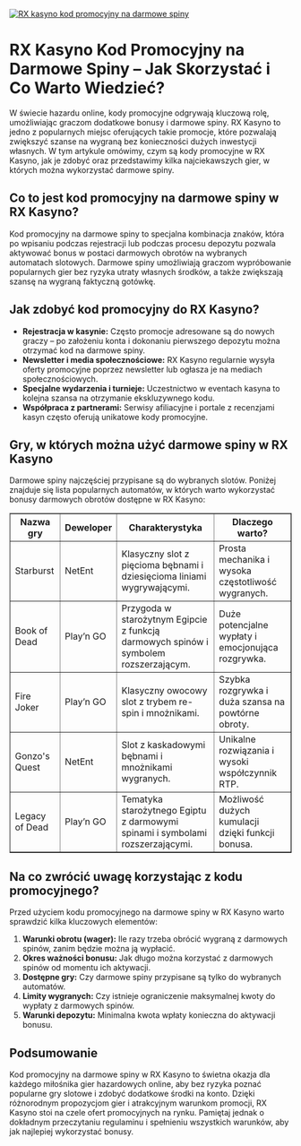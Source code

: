 [![RX kasyno kod promocyjny na darmowe spiny](https://123-caf.pages.dev/gitsignup.png)](https://vrmoo.ru/Bt82HjjY)

<h1>RX Kasyno Kod Promocyjny na Darmowe Spiny – Jak Skorzystać i Co Warto Wiedzieć?</h1> <p>W świecie hazardu online, kody promocyjne odgrywają kluczową rolę, umożliwiając graczom dodatkowe bonusy i darmowe spiny. RX Kasyno to jedno z popularnych miejsc oferujących takie promocje, które pozwalają zwiększyć szanse na wygraną bez konieczności dużych inwestycji własnych. W tym artykule omówimy, czym są kody promocyjne w RX Kasyno, jak je zdobyć oraz przedstawimy kilka najciekawszych gier, w których można wykorzystać darmowe spiny.</p>  <h2>Co to jest kod promocyjny na darmowe spiny w RX Kasyno?</h2> <p>Kod promocyjny na darmowe spiny to specjalna kombinacja znaków, która po wpisaniu podczas rejestracji lub podczas procesu depozytu pozwala aktywować bonus w postaci darmowych obrotów na wybranych automatach slotowych. Darmowe spiny umożliwiają graczom wypróbowanie popularnych gier bez ryzyka utraty własnych środków, a także zwiększają szansę na wygraną faktyczną gotówkę.</p>  <h2>Jak zdobyć kod promocyjny do RX Kasyno?</h2> <ul>   <li><strong>Rejestracja w kasynie:</strong> Często promocje adresowane są do nowych graczy – po założeniu konta i dokonaniu pierwszego depozytu można otrzymać kod na darmowe spiny.</li>   <li><strong>Newsletter i media społecznościowe:</strong> RX Kasyno regularnie wysyła oferty promocyjne poprzez newsletter lub ogłasza je na mediach społecznościowych.</li>   <li><strong>Specjalne wydarzenia i turnieje:</strong> Uczestnictwo w eventach kasyna to kolejna szansa na otrzymanie ekskluzywnego kodu.</li>   <li><strong>Współpraca z partnerami:</strong> Serwisy afiliacyjne i portale z recenzjami kasyn często oferują unikatowe kody promocyjne.</li> </ul>  <h2>Gry, w których można użyć darmowe spiny w RX Kasyno</h2> <p>Darmowe spiny najczęściej przypisane są do wybranych slotów. Poniżej znajduje się lista popularnych automatów, w których warto wykorzystać bonusy darmowych obrotów dostępne w RX Kasyno:</p> <table border="1" cellpadding="8" cellspacing="0" style="border-collapse: collapse; width: 100%;">   <thead>     <tr>       <th>Nazwa gry</th>       <th>Deweloper</th>       <th>Charakterystyka</th>       <th>Dlaczego warto?</th>     </tr>   </thead>   <tbody>     <tr>       <td>Starburst</td>       <td>NetEnt</td>       <td>Klasyczny slot z pięcioma bębnami i dziesięcioma liniami wygrywającymi.</td>       <td>Prosta mechanika i wysoka częstotliwość wygranych.</td>     </tr>     <tr>       <td>Book of Dead</td>       <td>Play’n GO</td>       <td>Przygoda w starożytnym Egipcie z funkcją darmowych spinów i symbolem rozszerzającym.</td>       <td>Duże potencjalne wypłaty i emocjonująca rozgrywka.</td>     </tr>     <tr>       <td>Fire Joker</td>       <td>Play’n GO</td>       <td>Klasyczny owocowy slot z trybem re-spin i mnożnikami.</td>       <td>Szybka rozgrywka i duża szansa na powtórne obroty.</td>     </tr>     <tr>       <td>Gonzo's Quest</td>       <td>NetEnt</td>       <td>Slot z kaskadowymi bębnami i mnożnikami wygranych.</td>       <td>Unikalne rozwiązania i wysoki współczynnik RTP.</td>     </tr>     <tr>       <td>Legacy of Dead</td>       <td>Play’n GO</td>       <td>Tematyka starożytnego Egiptu z darmowymi spinami i symbolami rozszerzającymi.</td>       <td>Możliwość dużych kumulacji dzięki funkcji bonusa.</td>     </tr>   </tbody> </table>  <h2>Na co zwrócić uwagę korzystając z kodu promocyjnego?</h2> <p>Przed użyciem kodu promocyjnego na darmowe spiny w RX Kasyno warto sprawdzić kilka kluczowych elementów:</p> <ol>   <li><strong>Warunki obrotu (wager):</strong> Ile razy trzeba obrócić wygraną z darmowych spinów, zanim będzie można ją wypłacić.</li>   <li><strong>Okres ważności bonusu:</strong> Jak długo można korzystać z darmowych spinów od momentu ich aktywacji.</li>   <li><strong>Dostępne gry:</strong> Czy darmowe spiny przypisane są tylko do wybranych automatów.</li>   <li><strong>Limity wygranych:</strong> Czy istnieje ograniczenie maksymalnej kwoty do wypłaty z darmowych spinów.</li>   <li><strong>Warunki depozytu:</strong> Minimalna kwota wpłaty konieczna do aktywacji bonusu.</li> </ol>  <h2>Podsumowanie</h2> <p>Kod promocyjny na darmowe spiny w RX Kasyno to świetna okazja dla każdego miłośnika gier hazardowych online, aby bez ryzyka poznać popularne gry slotowe i zdobyć dodatkowe środki na konto. Dzięki różnorodnym propozycjom gier i atrakcyjnym warunkom promocji, RX Kasyno stoi na czele ofert promocyjnych na rynku. Pamiętaj jednak o dokładnym przeczytaniu regulaminu i spełnieniu wszystkich warunków, aby jak najlepiej wykorzystać bonusy.</p>